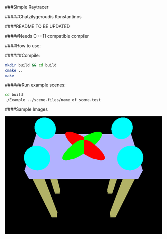###Simple Raytracer

#####Chatzilygeroudis Konstantinos

####README TO BE UPDATED

#####Needs C++11 compatible compiler

####How to use:

######Compile:

```bash
mkdir build && cd build
cmake ..
make
```

######Run example scenes:

```bash
cd build
./Example ../scene-files/name_of_scene.test
```

####Sample Images

![Alt text](Examples/scene-3.png)